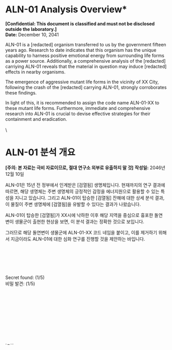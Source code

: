 # ALN-01 Analysis Overview* 
**[Confidential: This document is classified and must not be disclosed outside the laboratory.]**  
**Date:** December 10, 2041

ALN-01 is a [redacted] organism transferred to us by the government fifteen years ago. Research to date indicates that this organism has the unique capability to harness positive emotional energy from surrounding life forms as a power source. Additionally, a comprehensive analysis of the [redacted] carriying ALN-01 reveals that the material in question may induce [redacted] effects in nearby organisms.

The emergence of aggressive mutant life forms in the vicinity of XX City, following the crash of the [redacted] carrying ALN-01, strongly corroborates these findings.

In light of this, it is recommended to assign the code name ALN-01-XX to these mutant life forms. Furthermore, immediate and comprehensive research into ALN-01 is crucial to devise effective strategies for their containment and eradication.
\
\
\
# ALN-01 분석 개요
**[주의: 본 자료는 극비 자료이므로, 절대 연구소 외부로 유출하지 말 것]**
**작성일:** 2046년 12월 10일

ALN-01은 15년 전 정부에서 인계받은 [검열됨] 생명체입니다.
현재까지의 연구 결과에 따르면, 해당 생명체는 주변 생명체의 긍정적인 감정을 에너지원으로 활용할 수 있는 특성을 지니고 있습니다. 그리고 ALN-01이 탑승한 [검열됨] 잔해에 대한 상세 분석 결과, 이 물질이 주변 생명체에 [검열됨]을 유발할 수 있다는 결과가 나왔습니다.

ALN-01이 탑승한 [검열됨]가 XX시에 낙하한 이후 해당 지역을 중심으로 흉포한 돌연변이 생물군이 출현한 현상을 보면, 이 분석 결과는 정확한 것으로 보입니다.

그러므로 해당 돌연변이 생물군에 ALN-01-XX 코드 네임을 붙이고, 이를 제거하기 위해서 지금이라도 ALN-01에 대한 심화 연구를 진행할 것을 제안하는 바입니다.
\
\
\
\
\
\
\
Secret found: (1/5)
\
비밀 발견: (1/5)
\
\
\
\
\
\
\
\
\
\
\
· − · · 